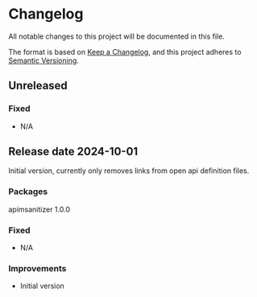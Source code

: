 # Changelog
All notable changes to this project will be documented in this file.

The format is based on [Keep a Changelog](https://keepachangelog.com/en/1.0.0/),
and this project adheres to [Semantic Versioning](https://semver.org/spec/v2.0.0.html).

## Unreleased

### Fixed
- N/A

## Release date 2024-10-01

Initial version, currently only removes links from open api definition files.


### Packages
apimsanitizer 1.0.0

### Fixed
- N/A

### Improvements
- Initial version